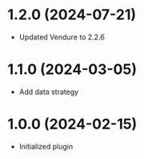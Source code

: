 # 1.2.0 (2024-07-21)

- Updated Vendure to 2.2.6

# 1.1.0 (2024-03-05)

- Add data strategy

# 1.0.0 (2024-02-15)

- Initialized plugin
